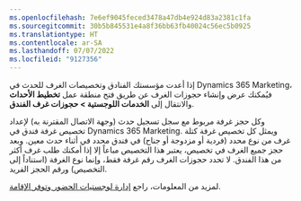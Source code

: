 ```yaml
---
ms.openlocfilehash: 7e6ef9045feced3478a47db4e924d83a2381c1fa
ms.sourcegitcommit: 30b5b845531e4a8f36bb63fb40024c56ec5b0925
ms.translationtype: HT
ms.contentlocale: ar-SA
ms.lasthandoff: 07/07/2022
ms.locfileid: "9127356"
---
```

إذا أعدت مؤسستك الفنادق وتخصيصات الغرف للحدث في Dynamics 365 Marketing، فيُمكنك عرض وإنشاء حجوزات الغرف عن طريق فتح منطقة عمل **تخطيط الأحداث** والانتقال إلى **الخدمات اللوجستية > حجوزات غرف الفندق**.

وكل حجز غرفة مربوط مع سجل تسجيل حدث (وجهة الاتصال المقترنة به) لإعداد تخصيص غرفة فندق في Dynamics 365 Marketing.
ويمثل كل تخصيص غرفة كتلة غرف من نوع محدد (فردية أو مزدوجة أو جناح) في فندق محدد في أثناء حدث معين.
وبعد حجز جميع الغرف في تخصيص، يعتبر هذا التخصيص مباعاً إلا إذا أمكنك طلب غرف أكثر من هذا الفندق.
لا تحدد حجوزات الغرف رقم غرفة فقط، وإنما نوع الغرفة (استناداً إلى التخصيص) ورقم الحجز الفريد.

لمزيد من المعلومات، راجع [‏‫‏‫إدارة لوجستيات الحضور وتوفر الإقامة‬](/dynamics365/marketing/manage-event-logistic/?azure-portal=true)‬.
